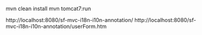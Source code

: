 mvn clean install
mvn tomcat7:run

http://localhost:8080/sf-mvc-i18n-i10n-annotation/
http://localhost:8080/sf-mvc-i18n-i10n-annotation/userForm.htm

